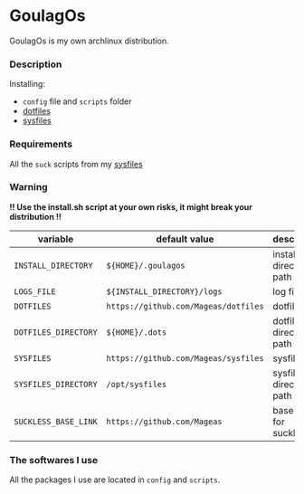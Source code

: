 # GoulagOs

GoulagOs is my own archlinux distribution.

### **Description**

Installing:
- `config` file and `scripts` folder 
- [dotfiles](https://github.com/Mageas/dotfiles)
- [sysfiles](https://github.com/Mageas/sysfiles)

### **Requirements**

All the `suck` scripts from my [sysfiles](https://github.com/Mageas/sysfiles)

### **Warning**

**!! Use the install.sh script at your own risks, it might break your distribution !!**

| variable             | default value                        | description             |
|----------------------|--------------------------------------|-------------------------|
| `INSTALL_DIRECTORY`  | `${HOME}/.goulagos`                  | install directory path  |
| `LOGS_FILE`          | `${INSTALL_DIRECTORY}/logs`          | log file path           |
| `DOTFILES`           | `https://github.com/Mageas/dotfiles` | dotfiles link           |
| `DOTFILES_DIRECTORY` | `${HOME}/.dots`                      | dotfiles directory path |
| `SYSFILES`           | `https://github.com/Mageas/sysfiles` | sysfiles link           |
| `SYSFILES_DIRECTORY` | `/opt/sysfiles`                      | sysfiles directory path |
| `SUCKLESS_BASE_LINK` | `https://github.com/Mageas`          | base link for suckless  |

### **The softwares I use**

All the packages I use are located in `config` and `scripts`.
